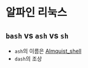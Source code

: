 # 알파인 리눅스

## `bash` vs `ash` vs `sh`

- `ash`의 이름은 [Almquist_shell](https://en.wikipedia.org/wiki/Almquist_shell)
- `dash`의 조상
